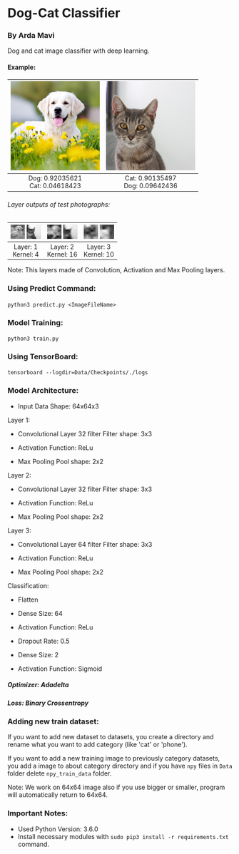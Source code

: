 # Dog-Cat Classifier
### By Arda Mavi

Dog and cat image classifier with deep learning.<br/>

#### Example:
| <img src="test_dog.jpg?raw=true" width="200">|<img src="test_cat.jpg?raw=true" width="200">|
|:-:|:-:|
|Dog: 0.92035621<br/>Cat: 0.04618423|Cat: 0.90135497<br/>Dog: 0.09642436|

###### Layer outputs of test photographs:

| <img src="Data/Layer_Outputs/Dog/Layer_1_Outputs/4.jpg?raw=true" width="32"> <img src="Data/Layer_Outputs/Cat/Layer_1_Outputs/4.jpg?raw=true" width="32">| <img src="Data/Layer_Outputs/Dog/Layer_2_Outputs/16.jpg?raw=true" width="32"> <img src="Data/Layer_Outputs/Cat/Layer_2_Outputs/16.jpg?raw=true" width="32">| <img src="Data/Layer_Outputs/Dog/Layer_3_Outputs/10.jpg?raw=true" width="32"> <img src="Data/Layer_Outputs/Cat/Layer_3_Outputs/10.jpg?raw=true" width="32">|
|:--:|:--:|:--:|
|Layer: 1<br/>Kernel: 4|Layer: 2<br/>Kernel: 16|Layer: 3<br/>Kernel: 10|

Note: This layers made of Convolution, Activation and Max Pooling layers.

### Using Predict Command:
`python3 predict.py <ImageFileName>`

### Model Training:
`python3 train.py`

### Using TensorBoard:
`tensorboard --logdir=Data/Checkpoints/./logs`

### Model Architecture:
- Input Data
Shape: 64x64x3

Layer 1:
- Convolutional Layer
32 filter
Filter shape: 3x3

- Activation
Function: ReLu

- Max Pooling
Pool shape: 2x2

Layer 2:
- Convolutional Layer
32 filter
Filter shape: 3x3

- Activation
Function: ReLu

- Max Pooling
Pool shape: 2x2

Layer 3:
- Convolutional Layer
64 filter
Filter shape: 3x3

- Activation
Function: ReLu

- Max Pooling
Pool shape: 2x2

Classification:
- Flatten

- Dense
Size: 64

- Activation
Function: ReLu

- Dropout
Rate: 0.5

- Dense
Size: 2

- Activation
Function: Sigmoid

##### Optimizer: Adadelta
##### Loss: Binary Crossentropy



### Adding new train dataset:
If you want to add new dataset to datasets, you create a directory and rename what you want to add category (like 'cat' or 'phone').

If you want to add a new training image to previously category datasets, you add a image to about category directory and if you have `npy` files in `Data` folder delete `npy_train_data` folder.

Note: We work on 64x64 image also if you use bigger or smaller, program will automatically return to 64x64.

### Important Notes:
- Used Python Version: 3.6.0
- Install necessary modules with `sudo pip3 install -r requirements.txt` command.
